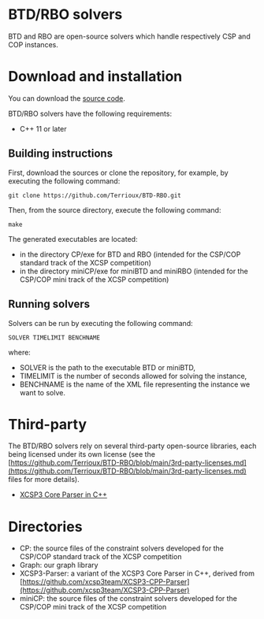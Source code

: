 # BTD/RBO solvers

BTD and RBO are open-source solvers which handle respectively CSP and COP instances.


# Download and installation

You can download the [source code](https://github.com/Terrioux/BTD-RBO).

BTD/RBO solvers have the following requirements:
* C++ 11 or later

## Building instructions
First, download the sources or clone the repository, for example, by executing the following command:  

    git clone https://github.com/Terrioux/BTD-RBO.git
    
Then, from the source directory, execute the following command:  

    make
    
The generated executables are located:
* in the directory CP/exe for BTD and RBO	(intended for the CSP/COP standard track of the XCSP competition)
* in the directory miniCP/exe for miniBTD and miniRBO	(intended for the CSP/COP mini track of the XCSP competition)

## Running solvers
Solvers can be run by executing the following command:  

    SOLVER TIMELIMIT BENCHNAME

where:
* SOLVER is the path to the executable BTD or miniBTD,
* TIMELIMIT is the number of seconds allowed for solving the instance,
* BENCHNAME is the name of the XML file representing the instance we want to solve.

# Third-party

The BTD/RBO solvers rely on several third-party open-source libraries, each being licensed under its own license (see the [https://github.com/Terrioux/BTD-RBO/blob/main/3rd-party-licenses.md](https://github.com/Terrioux/BTD-RBO/blob/main/3rd-party-licenses.md) files for more details).
* [XCSP3 Core Parser in C++](https://github.com/xcsp3team/XCSP3-CPP-Parser)


# Directories
* CP: the source files of the constraint solvers developed for the CSP/COP standard track of the XCSP competition
* Graph: our graph library 
* XCSP3-Parser: a variant of the XCSP3 Core Parser in C++, derived from [https://github.com/xcsp3team/XCSP3-CPP-Parser](https://github.com/xcsp3team/XCSP3-CPP-Parser)
* miniCP: the source files of the constraint solvers developed for the CSP/COP mini track of the XCSP competition
